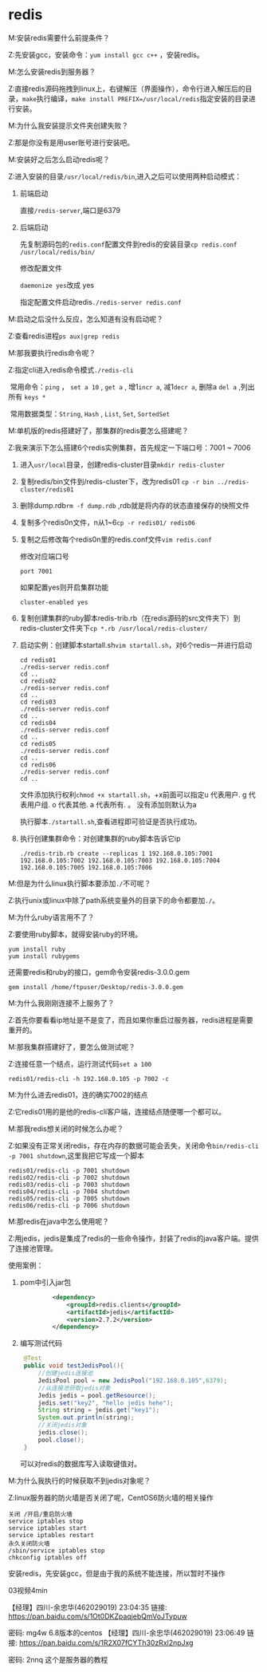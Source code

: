 # redis   

M:安装redis需要什么前提条件？

Z:先安装gcc，安装命令：``yum install gcc c++``    ，安装redis。

M:怎么安装redis到服务器？

Z:直接redis源码拖拽到linux上，右键解压（界面操作），命令行进入解压后的目录，``make``执行编译，``make install PREFIX=/usr/local/redis``指定安装的目录进行安装。

M:为什么我安装提示文件夹创建失败？

Z:那是你没有是用user账号进行安装吧。

M:安装好之后怎么启动redis呢？

Z:进入安装的目录``/usr/local/redis/bin``,进入之后可以使用两种启动模式：

 1.  前端启动

     直接``/redis-server``,端口是6379      

 2.  后端启动

     先复制源码包的``redis.conf``配置文件到redis的安装目录``cp redis.conf /usr/local/redis/bin/``

     修改配置文件

     ``daemonize yes``改成 yes  

     指定配置文件启动redis``./redis-server redis.conf``   

M:启动之后没什么反应，怎么知道有没有启动呢？

Z:查看redis进程``ps aux|grep redis``  

M:那我要执行redis命令呢？

Z:指定cli进入redis命令模式``./redis-cli``   

​	常用命令：``ping`` ， ``set a 10``  , ``get a``  , 增1``incr a``, 减1``decr a``,  删除a ``del a``  ,列出所有 ``keys *``   

​	常用数据类型：``String``, ``Hash`` , ``List``, ``Set``, ``SortedSet``    

M:单机版的redis搭建好了，那集群的redis要怎么搭建呢？

Z:我来演示下怎么搭建6个redis实例集群，首先规定一下端口号：7001 ~ 7006  

1. 进入``usr/local``目录，创建redis-cluster目录``mkdir redis-cluster``   

2. 复制redis/bin文件到/redis-cluster下，改为redis01  ``cp -r bin ../redis-cluster/redis01``   

3. 删除dump.rdb``rm -f dump.rdb``  ,rdb就是将内存的状态直接保存的快照文件

4. 复制多个redis0n文件，n从1~6``cp -r redis01/ redis06``   

5. 复制之后修改每个redis0n里的redis.conf文件``vim redis.conf ``   

   修改对应端口号

   ```
   port 7001
   ```

   如果配置yes则开启集群功能

   ```
   cluster-enabled yes
   ```

6. 复制创建集群的ruby脚本redis-trib.rb（在redis源码的src文件夹下）到redis-cluster文件夹下``cp *.rb /usr/local/redis-cluster/``   

7. 启动实例：创建脚本startall.sh``vim startall.sh``，对6个redis一并进行启动

   ```
   cd redis01
   ./redis-server redis.conf
   cd ..
   cd redis02
   ./redis-server redis.conf
   cd ..
   cd redis03
   ./redis-server redis.conf
   cd ..
   cd redis04
   ./redis-server redis.conf
   cd ..
   cd redis05
   ./redis-server redis.conf
   cd ..
   cd redis06
   ./redis-server redis.conf
   cd ..
   ```

   文件添加执行权利``chmod +x startall.sh``，+x前面可以指定u 代表用户. g 代表用户组. o 代表其他. a 代表所有. 。 没有添加则默认为a

   执行脚本``./startall.sh``,查看进程即可验证是否执行成功。 

8. 执行创建集群命令：对创建集群的ruby脚本告诉它ip

   ```
   ./redis-trib.rb create --replicas 1 192.168.0.105:7001 192.168.0.105:7002 192.168.0.105:7003 192.168.0.105:7004 192.168.0.105:7005 192.168.0.105:7006
   ```

M:但是为什么linux执行脚本要添加``./``不可呢？

Z:执行unix或linux中除了path系统变量外的目录下的命令都要加``./``。

M:为什么ruby语言用不了？

Z:要使用ruby脚本，就得安装ruby的环境。     

```
yum install ruby
yum install rubygems
```

还需要redis和ruby的接口，gem命令安装redis-3.0.0.gem

```
gem install /home/ftpuser/Desktop/redis-3.0.0.gem
```

M:为什么我刚刚连接不上服务了？

Z:首先你要看看ip地址是不是变了，而且如果你重启过服务器，redis进程是需要重开的。

M:那我集群搭建好了，要怎么做测试呢？

Z:连接任意一个结点，运行测试代码``set a 100``

```
redis01/redis-cli -h 192.168.0.105 -p 7002 -c
```

M:为什么进去redis01，连的确实7002的结点

Z:它redis01用的是他的redis-cli客户端，连接结点随便哪一个都可以。

M:那我redis想关闭的时候怎么办呢？

Z:如果没有正常关闭redis，存在内存的数据可能会丢失，关闭命令``bin/redis-cli -p 7001 shutdown``,这里我把它写成一个脚本

```
redis01/redis-cli -p 7001 shutdown
redis02/redis-cli -p 7002 shutdown
redis03/redis-cli -p 7003 shutdown
redis04/redis-cli -p 7004 shutdown
redis05/redis-cli -p 7005 shutdown
redis06/redis-cli -p 7006 shutdown
```

M:那redis在java中怎么使用呢？

Z:用jedis，jedis是集成了redis的一些命令操作，封装了redis的java客户端。提供了连接池管理。

使用案例：

1. pom中引入jar包   

   ```xml
   			<dependency>
   				<groupId>redis.clients</groupId>
   				<artifactId>jedis</artifactId>
   				<version>2.7.2</version>
   			</dependency>
   ```

2. 编写测试代码

   ```java
   	@Test
   	public void testJedisPool(){
   		//创建jedis连接池
   		JedisPool pool = new JedisPool("192.168.0.105",6379);
   		//从连接池获取jedis对象
   		Jedis jedis = pool.getResource();
   		jedis.set("key2", "hello jedis hehe");
   		String string = jedis.get("key1");
   		System.out.println(string);
   		//关闭jedis对象
   		jedis.close();
   		pool.close();
   	}
   ```

   可以对redis的数据库写入读取键值对。

M:为什么我执行的时候获取不到jedis对象呢？

Z:linux服务器的防火墙是否关闭了呢，CentOS6防火墙的相关操作

```
关闭 /开启/重启防火墙
service iptables stop 
service iptables start 
service iptables restart  
永久关闭防火墙
/sbin/service iptables stop
chkconfig iptables off
```



   







































安装redis，先安装gcc，但是由于我的系统不能连接，所以暂时不操作



03视频4min



【经理】四川-余忠华(462029019)  23:04:35
链接: https://pan.baidu.com/s/1Ot0DKZpaqjebQmVoJTypuw 

 密码: mg4w
6.8版本的centos
【经理】四川-余忠华(462029019)  23:06:49
链接: https://pan.baidu.com/s/1R2X07fCYTh30zRxl2npJxg 

 密码: 2nnq
这个是服务器的教程